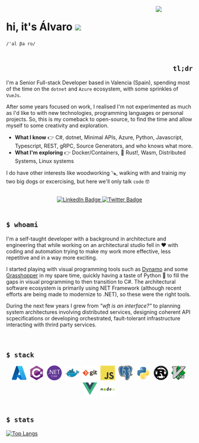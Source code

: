 <div id="header" align="center">
  <img align="right" src="https://images.weserv.nl/?url=avatars.githubusercontent.com/u/12413808?h=100&w=100&fit=cover&mask=circle&maxage=7d" width="100"/>
</div>

<div align="left">
  <h1 align="left">hi, it's Álvaro <img src="https://media.giphy.com/media/hvRJCLFzcasrR4ia7z/giphy.gif" width="40"></h1>
  <code align="center">/'al βa ro/</code>
</div>
</br>


<h2 align="right"><code>tl;dr</code></h2>

I'm a Senior Full-stack Developer based in Valencia (Spain), spending most of the time on the `dotnet` and `Azure` ecosystem, with some sprinkles of `VueJs`.

After some years focused on work, I realised I'm not experimented as much as I'd like to with new technologies, programming languages or personal projects. So, this is my comeback to open-source, to find the time and allow myself to some creativity and exploration.

- **What I know** 👉 C#, dotnet, Minimal APIs, Azure, Python, Javascript, Typescript, REST, gRPC, Source Generators, and who knows what more.
- **What I'm exploring** 👉 Docker/Containers, 🦀 Rust!, Wasm, Distributed Systems, Linux systems

I do have other interests like woodworking 🪚, walking with and trainig my two big dogs or excercising, but here we'll only talk `code` 🤓

</br>
<div id="badges" align="center">
  <a href="https://www.linkedin.com/in/alvaro-ortega-pickmans">
    <img src="https://img.shields.io/badge/LinkedIn-blue?style=for-the-badge&logo=linkedin&logoColor=white" alt="LinkedIn Badge"/>
  </a>
  <a href="https://twitter.com/alvpickmans">
    <img src="https://img.shields.io/badge/Twitter-blue?style=for-the-badge&logo=twitter&logoColor=white" alt="Twitter Badge"/>
  </a>
</div>
</br>

## `$ whoami`

I'm a self-taught developer with a background in architecture and engineering that while working on an architectural studio fell in ❤️ with coding and automation trying to make my work more effective, less repetitive and in a way more exciting.

I started playing with visual programming tools such as [Dynamo](https://dynamobim.org/) and some [Grasshopper](https://grasshopper.app/) in my spare time, quickly having a taste of Python 🐍 to fill the gaps in visual programming to then transition to C#. The architectural software ecosystem is primarily using NET Framework (although recent efforts are being made to modernize to .NET), so these were the right tools. 

During the next few years I grew from _"wft is an interface?"_ to planning system architectures involving distributed services, designing coherent API scpecifications or developing orchestrated, fault-tolerant  infrastructure interacting with thrird party services. 

</br>

## `$ stack`
<div align="center">
  <img src="https://github.com/devicons/devicon/blob/master/icons/azure/azure-original.svg" title="Azure" alt="Azure" width="40" height="40"/>&nbsp;
  <img src="https://github.com/devicons/devicon/blob/master/icons/csharp/csharp-original.svg" title="CSharp" alt="CSharp" width="40" height="40"/>&nbsp;
  <img src="https://github.com/devicons/devicon/blob/master/icons/dotnetcore/dotnetcore-original.svg" title="dotnet" alt="dotnet" width="40" height="40"/>&nbsp;
  <img src="https://github.com/devicons/devicon/blob/master/icons/docker/docker-original.svg" title="docker" alt="docker" width="40" height="40"/>&nbsp;
  <img src="https://github.com/devicons/devicon/blob/master/icons/git/git-original-wordmark.svg" title="git" alt="git" width="40" height="40"/>&nbsp;
  <img src="https://github.com/devicons/devicon/blob/master/icons/javascript/javascript-original.svg" title="javascript" alt="javascript" width="40" height="40"/>&nbsp;
  <img src="https://github.com/devicons/devicon/blob/master/icons/postgresql/postgresql-original.svg"  title="postgresql" alt="postgresql" width="40" height="40"/>&nbsp;
  <img src="https://github.com/devicons/devicon/blob/master/icons/python/python-original.svg" title="python" alt="pyton" width="40" height="40"/>&nbsp;
  <img src="https://github.com/devicons/devicon/blob/master/icons/rust/rust-plain.svg" title="rust" alt="rust" width="40" height="40"/>&nbsp;
  <img src="https://github.com/devicons/devicon/blob/master/icons/vim/vim-original.svg" title="vim" alt="vim" width="40" height="40"/>&nbsp;
  <img src="https://github.com/devicons/devicon/blob/master/icons/vuejs/vuejs-original.svg" title="Vue.js"  alt="Vue.js" width="40" height="40"/>&nbsp;
  <img src="https://github.com/devicons/devicon/blob/master/icons/nodejs/nodejs-original-wordmark.svg" title="NodeJS" alt="NodeJS" width="40" height="40"/>&nbsp;
</div>

</br>

## `$ stats`

[![Top Langs](https://github-readme-stats.vercel.app/api/top-langs/?username=alvpickmans&layout=compact&theme=nord)](https://github.com/anuraghazra/github-readme-stats)
